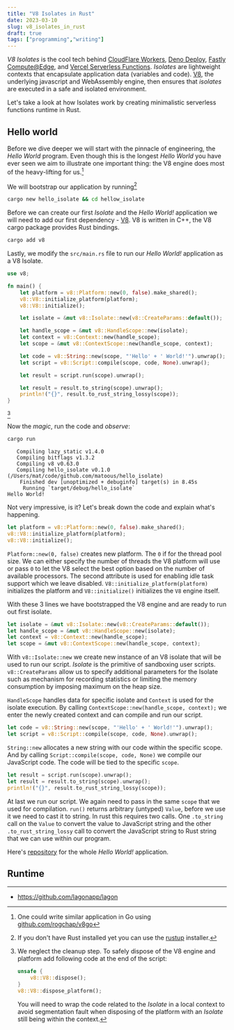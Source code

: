 ```yaml
---
title: "V8 Isolates in Rust"
date: 2023-03-10
slug: v8_isolates_in_rust
draft: true
tags: ["programming","writing"]
---
```


_V8 Isolates_ is the cool tech behind [CloudFlare Workers](https://workers.cloudflare.com/), [Deno Deploy](https://deno.com/deploy), [Fastly Compute@Edge](https://www.fastly.com/products/edge-compute), and [Vercel Serverless Functions](https://vercel.com/docs/concepts/functions/serverless-functions). _Isolates_ are lightweight contexts that encapsulate application data (variables and code). [V8](https://v8.dev/), the underlying javascript and WebAssembly engine, then ensures that _isolates_ are executed in a safe and isolated environment.

Let's take a look at how Isolates work by creating minimalistic  serverless functions runtime in Rust.

## Hello world

Before we dive deeper we will start with the pinnacle of engineering, the _Hello World_ program. Even though this is the longest _Hello World_ you have ever seen we aim to illustrate one important thing: the V8 engine does most of the heavy-lifting for us.[^in_go]

We will bootstrap our application by running[^bootstrap]

```sh
cargo new hello_isolate && cd hellow_isolate
```

Before we can create our first _Isolate_ and the _Hello World!_ application we will need to add our first dependency - [V8](https://crates.io/crates/v8). V8 is written in C++, the V8 cargo package provides Rust bindings.

```sh
cargo add v8
```

Lastly, we modify the `src/main.rs` file to run our _Hello World!_ application as a V8 Isolate.

```rust
use v8;

fn main() {
    let platform = v8::Platform::new(0, false).make_shared();
    v8::V8::initialize_platform(platform);
    v8::V8::initialize();

    let isolate = &mut v8::Isolate::new(v8::CreateParams::default());

    let handle_scope = &mut v8::HandleScope::new(isolate);
    let context = v8::Context::new(handle_scope);
    let scope = &mut v8::ContextScope::new(handle_scope, context);

    let code = v8::String::new(scope, "'Hello' + ' World!'").unwrap();
    let script = v8::Script::compile(scope, code, None).unwrap();

    let result = script.run(scope).unwrap();

    let result = result.to_string(scope).unwrap();
    println!("{}", result.to_rust_string_lossy(scope));
}
```
[^cleanup]

Now the _magic_, run the code and _observe_:

```sh
cargo run
```

```
   Compiling lazy_static v1.4.0
   Compiling bitflags v1.3.2
   Compiling v8 v0.63.0
   Compiling hello_isolate v0.1.0 (/Users/mat/code/github.com/matoous/hello_isolate)
    Finished dev [unoptimized + debuginfo] target(s) in 8.45s
     Running `target/debug/hello_isolate`
Hello World!
```

Not very impressive, is it? Let's break down the code and explain what's happening.

```rust
let platform = v8::Platform::new(0, false).make_shared();
v8::V8::initialize_platform(platform);
v8::V8::initialize();
```

`Platform::new(0, false)` creates new platform. The `0` if for the thread pool size. We can either specify the number of threads the V8 platform will use or pass `0` to let the V8 select the best option based on the number of available processors. The second attribute is used for enabling idle task support which we leave disabled. `V8::initialize_platform(platform)` initializes the platform and  `V8::initialize()` initializes the `V8` engine itself.

With these 3 lines we have bootstrapped the V8 engine and are ready to run out first isolate.

```rust
let isolate = &mut v8::Isolate::new(v8::CreateParams::default());
let handle_scope = &mut v8::HandleScope::new(isolate);
let context = v8::Context::new(handle_scope);
let scope = &mut v8::ContextScope::new(handle_scope, context);
```

With `v8::Isolate::new` we create new instance of an V8 isolate that will be used to run our script. _Isolate_ is the primitive of sandboxing user scripts. `v8::CreateParams` allow us to specify additional parameters for the Isolate such as mechanism for recording statistics or limiting the memory consumption by imposing maximum on the heap size.

`HandleScope` handles data for specific isolate and `Context` is used for the isolate execution. By calling `ContextScope::new(handle_scope, context);` we enter the newly created context and can compile and run our script.

```rust
let code = v8::String::new(scope, "'Hello' + ' World!'").unwrap();
let script = v8::Script::compile(scope, code, None).unwrap();
```

`String::new` allocates a new string with our code within the specific scope. And by calling `Script::compile(scope, code, None)` we compile our JavaScript code. The code will be tied to the specific `scope`.

```rust
let result = script.run(scope).unwrap();
let result = result.to_string(scope).unwrap();
println!("{}", result.to_rust_string_lossy(scope));
```

At last we run our script. We again need to pass in the same `scope` that we used for compilation. `run()` returns arbitrary (untyped) `Value`, before we use it we need to cast it to string. In rust this requires two calls. One `.to_string` call on the `Value` to convert the value to JavaScript string and the other `.to_rust_string_lossy` call to convert the JavaScript string to Rust string that we can use within our program.

Here's [repository](https://github.com/matoous/hello_isolate/) for the whole _Hello World!_ application.

## Runtime

---

* https://github.com/lagonapp/lagon

[^bootstrap]: If you don't have Rust installed yet you can use the [rustup](https://rustup.rs/) installer.
[^cf_computing]: [Cloud Computing without Containers](https://blog.cloudflare.com/cloud-computing-without-containers/)
[^winter_cg]: [WinterCG](https://wintercg.org/) - _Web-interoperable Runtimes Community Group_
[^cf_workerd]: [github.com/cloudflare/workerd](https://github.com/cloudflare/workerd)
[^in_go]: One could write similar application in Go using [github.com/rogchap/v8go](https://github.com/rogchap/v8go)
[^cleanup]: We neglect the cleanup step. To safely dispose of the V8 engine and platform add following code at the end of the script:
	```rust
	unsafe {
	    v8::V8::dispose();
	}
	v8::V8::dispose_platform();
	```
	You will need to wrap the code related to the _Isolate_ in a local context to avoid segmentation fault when disposing of the platform with an _Isolate_ still being within the context.